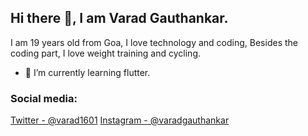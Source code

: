 ## Hi there 👋, I am Varad Gauthankar.

I am 19 years old from Goa, I love technology and coding, Besides the coding part, I love weight training and cycling.

- 🌱 I’m currently learning flutter. 

### Social media:
[Twitter - @varad1601](https://twitter.com/varad1601)
[Instagram - @varadgauthankar](https://instagram.com/varadgauthanakar)
